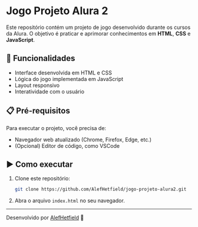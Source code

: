# Jogo Projeto Alura 2

Este repositório contém um projeto de jogo desenvolvido durante os cursos da Alura. O objetivo é praticar e aprimorar conhecimentos em **HTML**, **CSS** e **JavaScript**.

## 🚀 Funcionalidades

- Interface desenvolvida em HTML e CSS
- Lógica do jogo implementada em JavaScript
- Layout responsivo
- Interatividade com o usuário

## 📋 Pré-requisitos

Para executar o projeto, você precisa de:

- Navegador web atualizado (Chrome, Firefox, Edge, etc.)
- (Opcional) Editor de código, como VSCode

## ▶️ Como executar

1. Clone este repositório:
    ```bash
    git clone https://github.com/AlefHetfield/jogo-projeto-alura2.git
    ```
2. Abra o arquivo `index.html` no seu navegador.

---

Desenvolvido por [AlefHetfield](https://github.com/AlefHetfield) 🚀
